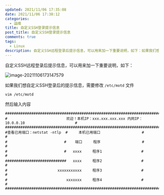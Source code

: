 ```yaml
---
updated: 2021/11/06 17:35:08
date: 2021/11/06 17:38:12
categories: 
  - 运维
title: 自定义SSH登录提示信息
post_title: 自定义SSH登录提示信息
comments: true
tags:
  - Linux
description: 自定义SSH远程登录后提示信息，可以用来加一下重要说明，如下：如果我们想自定义SSH登录后的提示信息，需要修改  文件然后输入内容
---
```

自定义SSH远程登录后提示信息，可以用来加一下重要说明，如下：

![image-20211106173147579](https://static.jindll.com/notes/image-20211106173147579.png)

如果我们想自定义SSH登录后的提示信息，需要修改 `/etc/motd` 文件

```
vim /etc/motd
```

然后输入内容

```
################################################################################################
#                           欢迎！本机IP：xxx.xxx.xxx.xxx 内网IP：10.0.0.10                       #
################################################################################################
#查看已用端口：netstat -ntlp  #     本机已用端口                   #                               #
#                          #    端口     程序                   #                               #
#                          #   xxxx     程序1                  #                               #
############################   xxxx     程序2                  #                               #
#                       xxxxxxxxxxx     程序3                  #                               #
#                           xxxxxxx     程序4                  #                               #
################################################################################################
```

